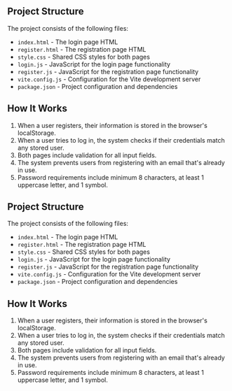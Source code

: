 ## Project Structure
The project consists of the following files:

- `index.html` - The login page HTML
- `register.html` - The registration page HTML
- `style.css` - Shared CSS styles for both pages
- `login.js` - JavaScript for the login page functionality
- `register.js` - JavaScript for the registration page functionality
- `vite.config.js` - Configuration for the Vite development server
- `package.json` - Project configuration and dependencies

## How It Works
1. When a user registers, their information is stored in the browser's localStorage.
2. When a user tries to log in, the system checks if their credentials match any stored user.
3. Both pages include validation for all input fields.
4. The system prevents users from registering with an email that's already in use.
5. Password requirements include minimum 8 characters, at least 1 uppercase letter, and 1 symbol.
## Project Structure
The project consists of the following files:

- `index.html` - The login page HTML
- `register.html` - The registration page HTML
- `style.css` - Shared CSS styles for both pages
- `login.js` - JavaScript for the login page functionality
- `register.js` - JavaScript for the registration page functionality
- `vite.config.js` - Configuration for the Vite development server
- `package.json` - Project configuration and dependencies

## How It Works
1. When a user registers, their information is stored in the browser's localStorage.
2. When a user tries to log in, the system checks if their credentials match any stored user.
3. Both pages include validation for all input fields.
4. The system prevents users from registering with an email that's already in use.
5. Password requirements include minimum 8 characters, at least 1 uppercase letter, and 1 symbol.